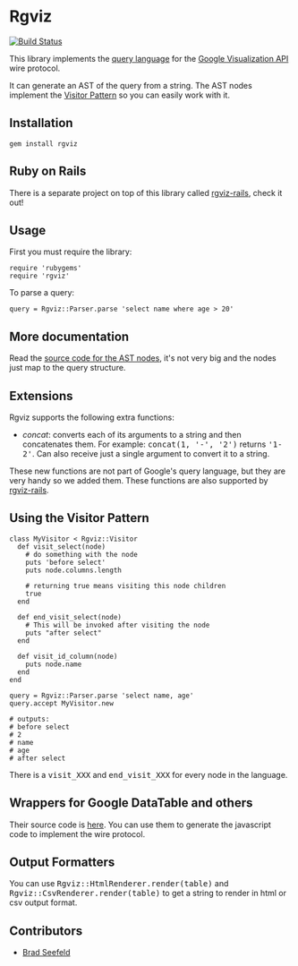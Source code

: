 Rgviz
=====

[![Build Status](https://secure.travis-ci.org/asterite/rgviz.png?branch=master)](http://travis-ci.org/asterite/rgviz)

This library implements the [query language](http://code.google.com/apis/visualization/documentation/querylanguage.html) for the [Google Visualization API](http://code.google.com/apis/visualization/documentation/dev/implementing_data_source.html) wire protocol.

It can generate an AST of the query from a string. The AST nodes implement the [Visitor Pattern](http://en.wikipedia.org/wiki/Visitor_pattern) so you can easily work with it.

Installation
------------

    gem install rgviz

Ruby on Rails
-------------

There is a separate project on top of this library called [rgviz-rails](https://github.com/asterite/rgviz-rails), check it out!

Usage
-----

First you must require the library:

    require 'rubygems'
    require 'rgviz'

To parse a query:

    query = Rgviz::Parser.parse 'select name where age > 20'

More documentation
------------------

Read the [source code for the AST nodes](https://github.com/asterite/rgviz/blob/master/lib/rgviz/nodes.rb), it's not very big and the nodes just map to the query structure.

Extensions
----------

Rgviz supports the following extra functions:

* *concat*: converts each of its arguments to a string and then concatenates them. For example: <tt>concat(1, '-', '2')</tt> returns <tt>'1-2'</tt>. Can also receive just a single argument to convert it to a string.

These new functions are not part of Google's query language, but they are very handy so we added them. These functions are also supported by [rgviz-rails](https://github.com/asterite/rgviz-rails).

Using the Visitor Pattern
-------------------------

    class MyVisitor < Rgviz::Visitor
      def visit_select(node)
        # do something with the node
        puts 'before select'
        puts node.columns.length

        # returning true means visiting this node children
        true
      end

      def end_visit_select(node)
        # This will be invoked after visiting the node
        puts "after select"
      end

      def visit_id_column(node)
        puts node.name
      end
    end

    query = Rgviz::Parser.parse 'select name, age'
    query.accept MyVisitor.new

    # outputs:
    # before select
    # 2
    # name
    # age
    # after select

There is a <tt>visit\_XXX</tt> and <tt>end\_visit\_XXX</tt> for every node in the language.

Wrappers for Google DataTable and others
----------------------------------------

Their source code is [here](https://github.com/asterite/rgviz/blob/master/lib/rgviz/table.rb). You can use them to generate the javascript code to implement the wire protocol.

Output Formatters
-----------------

You can use <tt>Rgviz::HtmlRenderer.render(table)</tt> and <tt>Rgviz::CsvRenderer.render(table)</tt> to get a string to render in html or csv output format.

Contributors
------------

* [Brad Seefeld](https://github.com/bradseefeld)
